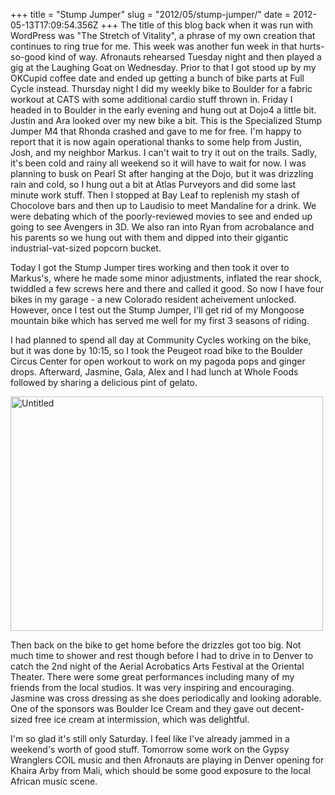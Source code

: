 +++
title = "Stump Jumper"
slug = "2012/05/stump-jumper/"
date = 2012-05-13T17:09:54.356Z
+++
The title of this blog back when it was run with WordPress was "The Stretch of Vitality", a phrase of my own creation that continues to ring true for me. This week was another fun week in that hurts-so-good kind of way. Afronauts rehearsed Tuesday night and then played a gig at the Laughing Goat on Wednesday. Prior to that I got stood up by my OKCupid coffee date and ended up getting a bunch of bike parts at Full Cycle instead. Thursday night I did my weekly bike to Boulder for a fabric workout at CATS with some additional cardio stuff thrown in. Friday I headed in to Boulder in the early evening and hung out at Dojo4 a little bit. Justin and Ara looked over my new bike a bit. This is the Specialized Stump Jumper M4 that Rhonda crashed and gave to me for free. I'm happy to report that it is now again operational thanks to some help from Justin, Josh, and my neighbor Markus. I can't wait to try it out on the trails. Sadly, it's been cold and rainy all weekend so it will have to wait for now. I was planning to busk on Pearl St after hanging at the Dojo, but it was drizzling rain and cold, so I hung out a bit at Atlas Purveyors and did some last minute work stuff. Then I stopped at Bay Leaf to replenish my stash of Chocolove bars and then up to Laudisio to meet Mandaline for a drink. We were debating which of the poorly-reviewed movies to see and ended up going to see Avengers in 3D. We also ran into Ryan from acrobalance and his parents so we hung out with them and dipped into their gigantic industrial-vat-sized popcorn bucket.

Today I got the Stump Jumper tires working and then took it over to Markus's, where he made some minor adjustments, inflated the rear shock, twiddled a few screws here and there and called it good. So now I have four bikes in my garage - a new Colorado resident acheivement unlocked. However, once I test out the Stump Jumper, I'll get rid of my Mongoose mountain bike which has served me well for my first 3 seasons of riding.

I had planned to spend all day at Community Cycles working on the bike, but it was done by 10:15, so I took the Peugeot road bike to the Boulder Circus Center for open workout to work on my pagoda pops and ginger drops. Afterward, Jasmine, Gala, Alex and I had lunch at Whole Foods followed by sharing a delicious pint of gelato.

<a href="http://www.flickr.com/photos/88096431@N00/7184024044/" title="Untitled by Peter Lyons, on Flickr"><img src="http://farm8.staticflickr.com/7105/7184024044_03641a8f58.jpg" width="500" height="375" alt="Untitled"></a>

Then back on the bike to get home before the drizzles got too big. Not much time to shower and rest though before I had to drive in to Denver to catch the 2nd night of the Aerial Acrobatics Arts Festival at the Oriental Theater. There were some great performances including many of my friends from the local studios. It was very inspiring and encouraging. Jasmine was cross dressing as she does periodically and looking adorable. One of the sponsors was Boulder Ice Cream and they gave out decent-sized free ice cream at intermission, which was delightful.

I'm so glad it's still only Saturday. I feel like I've already jammed in a weekend's worth of good stuff. Tomorrow some work on the Gypsy Wranglers COIL music and then Afronauts are playing in Denver opening for Khaira Arby from Mali, which should be some good exposure to the local African music scene.
